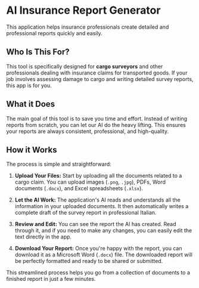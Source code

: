 # AI Insurance Report Generator

This application helps insurance professionals create detailed and professional reports quickly and easily.

## Who Is This For?

This tool is specifically designed for **cargo surveyors** and other professionals dealing with insurance claims for transported goods. If your job involves assessing damage to cargo and writing detailed survey reports, this app is for you.

## What it Does

The main goal of this tool is to save you time and effort. Instead of writing reports from scratch, you can let our AI do the heavy lifting. This ensures your reports are always consistent, professional, and high-quality.

## How it Works

The process is simple and straightforward:

1.  **Upload Your Files:** Start by uploading all the documents related to a cargo claim. You can upload images (`.png`, `.jpg`), PDFs, Word documents (`.docx`), and Excel spreadsheets (`.xlsx`).

2.  **Let the AI Work:** The application's AI reads and understands all the information in your uploaded documents. It then automatically writes a complete draft of the survey report in professional Italian.

3.  **Review and Edit:** You can see the report the AI has created. Read through it, and if you need to make any changes, you can easily edit the text directly in the app.

4.  **Download Your Report:** Once you're happy with the report, you can download it as a Microsoft Word (`.docx`) file. The downloaded report will be perfectly formatted and ready to be shared or submitted.

This streamlined process helps you go from a collection of documents to a finished report in just a few minutes. 